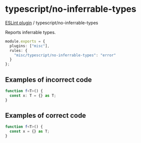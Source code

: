 # typescript/no-inferrable-types

[ESLint plugin](https://iliubinskii.github.io/eslint-plugin-misc/) / typescript/no-inferrable-types

Reports inferrable types.

```ts
module.exports = {
  plugins: ["misc"],
  rules: {
    "misc/typescript/no-inferrable-types": "error"
  }
};
```

## Examples of incorrect code

```ts
function f<T>() {
  const x: T = {} as T;
}
```

## Examples of correct code

```ts
function f<T>() {
  const x = {} as T;
}
```